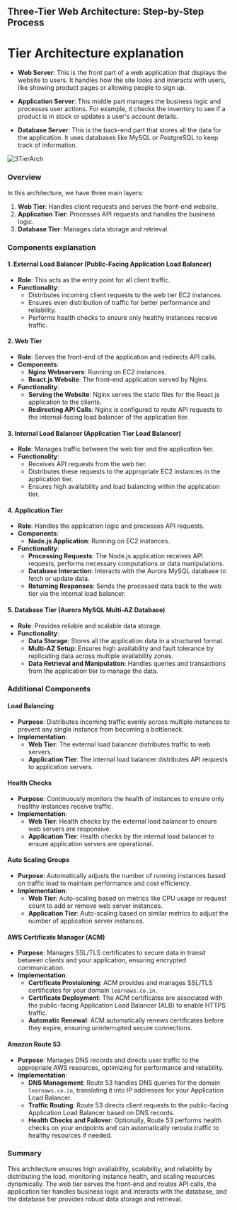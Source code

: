 ## Three-Tier Web Architecture: Step-by-Step Process

# Tier Architecture explanation

- **Web Server**: This is the front part of a web application that displays the website to users. It handles how the site looks and interacts with users, like showing product pages or allowing people to sign up.

- **Application Server**: This middle part manages the business logic and processes user actions. For example, it checks the inventory to see if a product is in stock or updates a user's account details.

- **Database Server**: This is the back-end part that stores all the data for the application. It uses databases like MySQL or PostgreSQL to keep track of information.


![3TierArch](https://github.com/user-attachments/assets/f5c78fe2-d0a4-4399-8a64-696ddbc58b43)



### Overview
In this architecture, we have three main layers:
1. **Web Tier**: Handles client requests and serves the front-end website.
2. **Application Tier**: Processes API requests and handles the business logic.
3. **Database Tier**: Manages data storage and retrieval.

### Components explanation

#### 1. External Load Balancer (Public-Facing Application Load Balancer)
- **Role**: This acts as the entry point for all client traffic.
- **Functionality**:
  - Distributes incoming client requests to the web tier EC2 instances.
  - Ensures even distribution of traffic for better performance and reliability.
  - Performs health checks to ensure only healthy instances receive traffic.

#### 2. Web Tier
- **Role**: Serves the front-end of the application and redirects API calls.
- **Components**:
  - **Nginx Webservers**: Running on EC2 instances.
  - **React.js Website**: The front-end application served by Nginx.
- **Functionality**:
  - **Serving the Website**: Nginx serves the static files for the React.js application to the clients.
  - **Redirecting API Calls**: Nginx is configured to route API requests to the internal-facing load balancer of the application tier.

#### 3. Internal Load Balancer (Application Tier Load Balancer)
- **Role**: Manages traffic between the web tier and the application tier.
- **Functionality**:
  - Receives API requests from the web tier.
  - Distributes these requests to the appropriate EC2 instances in the application tier.
  - Ensures high availability and load balancing within the application tier.

#### 4. Application Tier
- **Role**: Handles the application logic and processes API requests.
- **Components**:
  - **Node.js Application**: Running on EC2 instances.
- **Functionality**:
  - **Processing Requests**: The Node.js application receives API requests, performs necessary computations or data manipulations.
  - **Database Interaction**: Interacts with the Aurora MySQL database to fetch or update data.
  - **Returning Responses**: Sends the processed data back to the web tier via the internal load balancer.

#### 5. Database Tier (Aurora MySQL Multi-AZ Database)
- **Role**: Provides reliable and scalable data storage.
- **Functionality**:
  - **Data Storage**: Stores all the application data in a structured format.
  - **Multi-AZ Setup**: Ensures high availability and fault tolerance by replicating data across multiple availability zones.
  - **Data Retrieval and Manipulation**: Handles queries and transactions from the application tier to manage the data.

### Additional Components

#### Load Balancing
- **Purpose**: Distributes incoming traffic evenly across multiple instances to prevent any single instance from becoming a bottleneck.
- **Implementation**:
  - **Web Tier**: The external load balancer distributes traffic to web servers.
  - **Application Tier**: The internal load balancer distributes API requests to application servers.

#### Health Checks
- **Purpose**: Continuously monitors the health of instances to ensure only healthy instances receive traffic.
- **Implementation**:
  - **Web Tier**: Health checks by the external load balancer to ensure web servers are responsive.
  - **Application Tier**: Health checks by the internal load balancer to ensure application servers are operational.

#### Auto Scaling Groups
- **Purpose**: Automatically adjusts the number of running instances based on traffic load to maintain performance and cost efficiency.
- **Implementation**:
  - **Web Tier**: Auto-scaling based on metrics like CPU usage or request count to add or remove web server instances.
  - **Application Tier**: Auto-scaling based on similar metrics to adjust the number of application server instances.

#### AWS Certificate Manager (ACM)
- **Purpose**: Manages SSL/TLS certificates to secure data in transit between clients and your application, ensuring encrypted communication.
- **Implementation**:
  - **Certificate Provisioning**: ACM provides and manages SSL/TLS certificates for your domain `learnaws.co.in`.
  - **Certificate Deployment**: The ACM certificates are associated with the public-facing Application Load Balancer (ALB) to enable HTTPS traffic.
  - **Automatic Renewal**: ACM automatically renews certificates before they expire, ensuring uninterrupted secure connections.

#### Amazon Route 53
- **Purpose**: Manages DNS records and directs user traffic to the appropriate AWS resources, optimizing for performance and reliability.
- **Implementation**:
  - **DNS Management**: Route 53 handles DNS queries for the domain `learnaws.co.in`, translating it into IP addresses for your Application Load Balancer.
  - **Traffic Routing**: Route 53 directs client requests to the public-facing Application Load Balancer based on DNS records.
  - **Health Checks and Failover**: Optionally, Route 53 performs health checks on your endpoints and can automatically reroute traffic to healthy resources if needed.


### Summary
This architecture ensures high availability, scalability, and reliability by distributing the load, monitoring instance health, and scaling resources dynamically. The web tier serves the front-end and routes API calls, the application tier handles business logic and interacts with the database, and the database tier provides robust data storage and retrieval.
